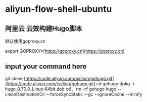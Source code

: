 # aliyun-flow-shell-ubuntu

## 阿里云 云效构建Hugo脚本

默认使用goproxy.cn

export GOPROXY=[https://goproxy.cn](https://goproxy.cn)

## input your command here

git clone [https://code.aliyun.com/eallion/gohugo.git](https://code.aliyun.com/eallion/gohugo.git) cd gohugo dpkg -i hugo\_0.70.0\_Linux-64bit.deb cd .. rm -rf gohugo hugo --cleanDestinationDir --forceSyncStatic --gc --ignoreCache --minify

